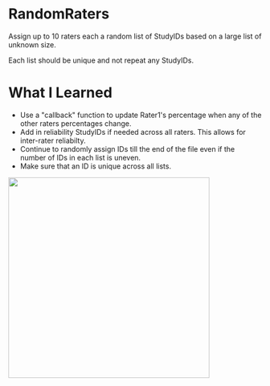 # RandomRaters
Assign up to 10 raters each a random list of StudyIDs based on a large list of unknown size. 

Each list should be unique and not repeat any StudyIDs.

# What I Learned
* Use a "callback" function to update Rater1's percentage when any of the other raters percentages change.
* Add in reliability StudyIDs if needed across all raters. This allows for inter-rater reliabilty.
* Continue to randomly assign IDs till the end of the file even if the number of IDs in each list is uneven.
* Make sure that an ID is unique across all lists.

<img src="images/RandomRaters_image.PNG" width="400">
